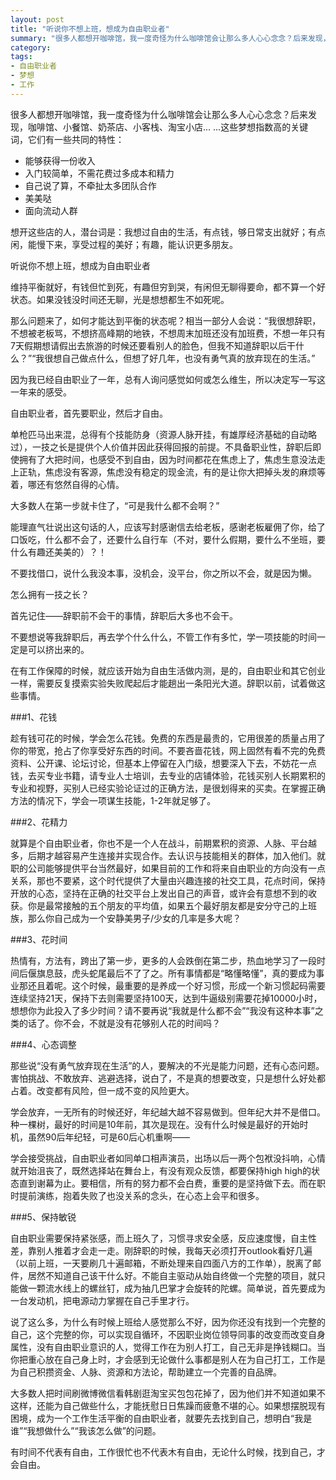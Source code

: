 ```yaml
---
layout: post
title: "听说你不想上班，想成为自由职业者"
summary: "很多人都想开咖啡馆，我一度奇怪为什么咖啡馆会让那么多人心心念念？后来发现，咖啡馆、小餐馆、奶茶店、小客栈、淘宝小店..."
category: 
tags: 
- 自由职业者
- 梦想
- 工作
---
```



很多人都想开咖啡馆，我一度奇怪为什么咖啡馆会让那么多人心心念念？后来发现，咖啡馆、小餐馆、奶茶店、小客栈、淘宝小店... ...这些梦想指数高的关键词，它们有一些共同的特性：

- 能够获得一份收入
- 入门较简单，不需花费过多成本和精力
- 自己说了算，不牵扯太多团队合作
- 美美哒
- 面向流动人群

想开这些店的人，潜台词是：我想过自由的生活，有点钱，够日常支出就好；有点闲，能慢下来，享受过程的美好；有趣，能认识更多朋友。

听说你不想上班，想成为自由职业者

维持平衡就好，有钱但忙到死，有趣但穷到哭，有闲但无聊得要命，都不算一个好状态。如果没钱没时间还无聊，光是想想都生不如死呢。

那么问题来了，如何才能达到平衡的状态呢？相当一部分人会说：“我很想辞职，不想被老板骂，不想挤高峰期的地铁，不想周末加班还没有加班费，不想一年只有7天假期想请假出去旅游的时候还要看别人的脸色，但我不知道辞职以后干什么？”“我很想自己做点什么，但想了好几年，也没有勇气真的放弃现在的生活。”

因为我已经自由职业了一年，总有人询问感觉如何或怎么维生，所以决定写一写这一年来的感受。

自由职业者，首先要职业，然后才自由。

单枪匹马出来混，总得有个技能防身（资源人脉开挂，有雄厚经济基础的自动略过），一技之长是提供个人价值并因此获得回报的前提。不具备职业性，辞职后即使拥有了大把时间，也感受不到自由，因为时间都花在焦虑上了，焦虑生意没法走上正轨，焦虑没有客源，焦虑没有稳定的现金流，有的是让你大把掉头发的麻烦等着，哪还有悠然自得的心情。

大多数人在第一步就卡住了，“可是我什么都不会啊？”

能理直气壮说出这句话的人，应该写封感谢信去给老板，感谢老板雇佣了你，给了口饭吃，什么都不会了，还要什么自行车（不对，要什么假期，要什么不坐班，要什么有趣还美美的）？！

不要找借口，说什么我没本事，没机会，没平台，你之所以不会，就是因为懒。

怎么拥有一技之长？

首先记住——辞职前不会干的事情，辞职后大多也不会干。

不要想说等我辞职后，再去学个什么什么，不管工作有多忙，学一项技能的时间一定是可以挤出来的。

在有工作保障的时候，就应该开始为自由生活做内测，是的，自由职业和其它创业一样，需要反复摸索实验失败爬起后才能趟出一条阳光大道。辞职以前，试着做这些事情。

###1、花钱

趁有钱可花的时候，学会怎么花钱。免费的东西是最贵的，它用很差的质量占用了你的带宽，抢占了你享受好东西的时间。不要吝啬花钱，网上固然有看不完的免费资料、公开课、论坛讨论，但基本上停留在入门级，想要深入下去，不妨花一点钱，去买专业书籍，请专业人士培训，去专业的店铺体验，花钱买别人长期累积的专业和视野，买别人已经实验论证过的正确方法，是很划得来的买卖。在掌握正确方法的情况下，学会一项谋生技能，1-2年就足够了。

###2、花精力

就算是个自由职业者，你也不是一个人在战斗，前期累积的资源、人脉、平台越多，后期才越容易产生连接并实现合作。去认识与技能相关的群体，加入他们。就职的公司能够提供平台当然最好，如果目前的工作和将来自由职业的方向没有一点关系，那也不要紧，这个时代提供了大量由兴趣连接的社交工具，花点时间，保持开放的心态，坚持在正确的社交平台上发出自己的声音，或许会有意想不到的收获。你是最常接触的五个朋友的平均值，如果五个最好朋友都是安分守己的上班族，那么你自己成为一个安静美男子/少女的几率是多大呢？

###3、花时间

热情有，方法有，跨出了第一步，更多的人会跌倒在第二步，热血地学习了一段时间后偃旗息鼓，虎头蛇尾最后不了了之。所有事情都是“略懂略懂”，真的要成为事业那还且着呢。这个时候，最重要的是养成一个好习惯，形成一个新习惯起码需要连续坚持21天，保持下去则需要坚持100天，达到牛逼级别需要花掉10000小时，想想你为此投入了多少时间？请不要再说“我就是什么都不会”“我没有这种本事”之类的话了。你不会，不就是没有花够别人花的时间吗？

###4、心态调整

那些说“没有勇气放弃现在生活”的人，要解决的不光是能力问题，还有心态问题。害怕挑战、不敢放弃、逃避选择，说白了，不是真的想要改变，只是想什么好处都占着。改变都有风险，但一成不变的风险更大。

学会放弃，一无所有的时候还好，年纪越大越不容易做到。但年纪大并不是借口。种一棵树，最好的时间是10年前，其次是现在。没有什么时候是最好的开始时机，虽然90后年纪轻，可是60后心机重啊——

学会接受挑战，自由职业者如同单口相声演员，出场以后一两个包袱没抖响，心情就开始沮丧了，既然选择站在舞台上，有没有观众反馈，都要保持high high的状态直到谢幕为止。要相信，所有的努力都不会白费，重要的是坚持做下去。而在职时提前演练，抱着失败了也没关系的念头，在心态上会平和很多。

###5、保持敏锐

自由职业需要保持紧张感，而上班久了，习惯寻求安全感，反应速度慢，自主性差，靠别人推着才会走一走。刚辞职的时候，我每天必须打开outlook看好几遍（以前上班，一天要刷几十遍邮箱，不断处理来自四面八方的工作单），脱离了邮件，居然不知道自己该干什么好。不能自主驱动从始自终做一个完整的项目，就只能做一颗流水线上的螺丝钉，成为抽几巴掌才会旋转的陀螺。简单说，首先要成为一台发动机，把电源动力掌握在自己手里才行。

说了这么多，为什么有时候上班给人感觉那么不好，因为你还没有找到一个完整的自己，这个完整的你，可以实现自循环，不因职业岗位领导同事的改变而改变自身属性，没有自由职业意识的人，觉得工作在为别人打工，自己无非是挣钱糊口。当你把重心放在自己身上时，才会感到无论做什么事都是别人在为自己打工，工作是为自己积攒资金、人脉、资源和方法论，帮助建立一个完善的自品牌。

大多数人把时间刷微博微信看韩剧逛淘宝买包包花掉了，因为他们并不知道如果不这样，还能为自己做些什么，才能抚慰日日焦躁而疲惫不堪的心。如果想摆脱现有困境，成为一个工作生活平衡的自由职业者，就要先去找到自己，想明白“我是谁”“我想做什么”“我该怎么做”的问题。

有时间不代表有自由，工作很忙也不代表木有自由，无论什么时候，找到自己，才会自由。
